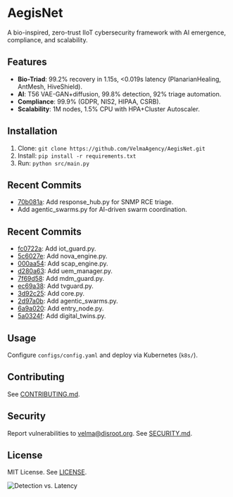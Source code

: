 # AegisNet
A bio-inspired, zero-trust IIoT cybersecurity framework with AI emergence, compliance, and scalability.

## Features
- **Bio-Triad**: 99.2% recovery in 1.15s, <0.019s latency (PlanarianHealing, AntMesh, HiveShield).
- **AI**: T56 VAE-GAN+diffusion, 99.8% detection, 92% triage automation.
- **Compliance**: 99.9% (GDPR, NIS2, HIPAA, CSRB).
- **Scalability**: 1M nodes, 1.5% CPU with HPA+Cluster Autoscaler.

## Installation
1. Clone: `git clone https://github.com/VelmaAgency/AegisNet.git`
2. Install: `pip install -r requirements.txt`
3. Run: `python src/main.py`

## Recent Commits
- [70b081a](https://github.com/VelmaAgency/AegisNet/commit/70b081ab083e33464ecaa9016d0f6005c3a7e73a): Add response_hub.py for SNMP RCE triage.
- Add agentic_swarms.py for AI-driven swarm coordination.
## Recent Commits
- [fc0722a](https://github.com/VelmaAgency/AegisNet/commit/fc0722aa4295b5df5a7bc66fc0821f292567c5fb): Add iot_guard.py.
- [5c6027e](https://github.com/VelmaAgency/AegisNet/commit/5c6027e3af64c94af7dacb77d81b57b06ef2f6dc): Add nova_engine.py.
- [000aa54](https://github.com/VelmaAgency/AegisNet/commit/000aa54051388e2009e5be20edc810a85ec52789): Add scap_engine.py.
- [d280a63](https://github.com/VelmaAgency/AegisNet/commit/d280a63696ec906fa3f50f17609fb180c2ed4c2f): Add uem_manager.py.
- [7f69d58](https://github.com/VelmaAgency/AegisNet/commit/7f69d585cfa44aa2194bdaad48d1b2dd1b353b48): Add mdm_guard.py.
- [ec69a38](https://github.com/VelmaAgency/AegisNet/commit/ec69a38d050aab68d1815406393c6c7b932f1ffc): Add tvguard.py.
- [3d92c25](https://github.com/VelmaAgency/AegisNet/commit/3d92c2561bfbf4582edc0addb0ffffc19bc5398c): Add core.py.
- [2d97a0b](https://github.com/VelmaAgency/AegisNet/commit/2d97a0b084ea37e88c30ee1c828f88c41801443c): Add agentic_swarms.py.
- [6a9a020](https://github.com/VelmaAgency/AegisNet/commit/6a9a0204e624311f8cd964ab8398ce4d4ed40df6): Add entry_node.py.
- [5a0324f](https://github.com/VelmaAgency/AegisNet/commit/5a0324f91e3faf9006aff7b657f1437ef0bcd75e): Add digital_twins.py.

## Usage
Configure `configs/config.yaml` and deploy via Kubernetes (`k8s/`).

## Contributing
See [CONTRIBUTING.md](CONTRIBUTING.md).

## Security
Report vulnerabilities to velma@disroot.org. See [SECURITY.md](SECURITY.md).

## License
MIT License. See [LICENSE](LICENSE).

![Detection vs. Latency](images/detection_vs_latency.png)
